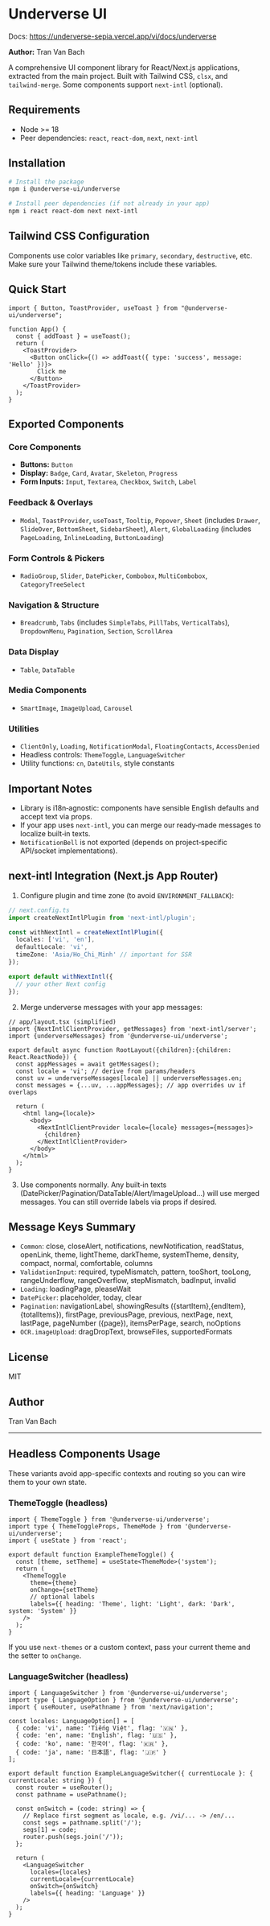 # Underverse UI

Docs: https://underverse-sepia.vercel.app/vi/docs/underverse

**Author:** Tran Van Bach

A comprehensive UI component library for React/Next.js applications, extracted from the main project. Built with Tailwind CSS, `clsx`, and `tailwind-merge`. Some components support `next-intl` (optional).

## Requirements
- Node >= 18
- Peer dependencies: `react`, `react-dom`, `next`, `next-intl`

## Installation
```bash
# Install the package
npm i @underverse-ui/underverse

# Install peer dependencies (if not already in your app)
npm i react react-dom next next-intl
```

## Tailwind CSS Configuration
Components use color variables like `primary`, `secondary`, `destructive`, etc. Make sure your Tailwind theme/tokens include these variables.

## Quick Start

```tsx
import { Button, ToastProvider, useToast } from "@underverse-ui/underverse";

function App() {
  const { addToast } = useToast();
  return (
    <ToastProvider>
      <Button onClick={() => addToast({ type: 'success', message: 'Hello' })}>
        Click me
      </Button>
    </ToastProvider>
  );
}
```

## Exported Components

### Core Components
- **Buttons:** `Button`
- **Display:** `Badge`, `Card`, `Avatar`, `Skeleton`, `Progress`
- **Form Inputs:** `Input`, `Textarea`, `Checkbox`, `Switch`, `Label`

### Feedback & Overlays
- `Modal`, `ToastProvider`, `useToast`, `Tooltip`, `Popover`, `Sheet` (includes `Drawer`, `SlideOver`, `BottomSheet`, `SidebarSheet`), `Alert`, `GlobalLoading` (includes `PageLoading`, `InlineLoading`, `ButtonLoading`)

### Form Controls & Pickers
- `RadioGroup`, `Slider`, `DatePicker`, `Combobox`, `MultiCombobox`, `CategoryTreeSelect`

### Navigation & Structure
- `Breadcrumb`, `Tabs` (includes `SimpleTabs`, `PillTabs`, `VerticalTabs`), `DropdownMenu`, `Pagination`, `Section`, `ScrollArea`

### Data Display
- `Table`, `DataTable`

### Media Components
- `SmartImage`, `ImageUpload`, `Carousel`

### Utilities
- `ClientOnly`, `Loading`, `NotificationModal`, `FloatingContacts`, `AccessDenied`
- Headless controls: `ThemeToggle`, `LanguageSwitcher`
- Utility functions: `cn`, `DateUtils`, style constants

## Important Notes
- Library is i18n‑agnostic: components have sensible English defaults and accept text via props.
- If your app uses `next-intl`, you can merge our ready‑made messages to localize built‑in texts.
- `NotificationBell` is not exported (depends on project‑specific API/socket implementations).

## next-intl Integration (Next.js App Router)

1) Configure plugin and time zone (to avoid `ENVIRONMENT_FALLBACK`):

```ts
// next.config.ts
import createNextIntlPlugin from 'next-intl/plugin';

const withNextIntl = createNextIntlPlugin({
  locales: ['vi', 'en'],
  defaultLocale: 'vi',
  timeZone: 'Asia/Ho_Chi_Minh' // important for SSR
});

export default withNextIntl({
  // your other Next config
});
```

2) Merge underverse messages with your app messages:

```tsx
// app/layout.tsx (simplified)
import {NextIntlClientProvider, getMessages} from 'next-intl/server';
import {underverseMessages} from '@underverse-ui/underverse';

export default async function RootLayout({children}:{children: React.ReactNode}) {
  const appMessages = await getMessages();
  const locale = 'vi'; // derive from params/headers
  const uv = underverseMessages[locale] || underverseMessages.en;
  const messages = {...uv, ...appMessages}; // app overrides uv if overlaps

  return (
    <html lang={locale}>
      <body>
        <NextIntlClientProvider locale={locale} messages={messages}>
          {children}
        </NextIntlClientProvider>
      </body>
    </html>
  );
}
```

3) Use components normally. Any built‑in texts (DatePicker/Pagination/DataTable/Alert/ImageUpload…) will use merged messages. You can still override labels via props if desired.

## Message Keys Summary

- `Common`: close, closeAlert, notifications, newNotification, readStatus, openLink, theme, lightTheme, darkTheme, systemTheme, density, compact, normal, comfortable, columns
- `ValidationInput`: required, typeMismatch, pattern, tooShort, tooLong, rangeUnderflow, rangeOverflow, stepMismatch, badInput, invalid
- `Loading`: loadingPage, pleaseWait
- `DatePicker`: placeholder, today, clear
- `Pagination`: navigationLabel, showingResults ({startItem},{endItem},{totalItems}), firstPage, previousPage, previous, nextPage, next, lastPage, pageNumber ({page}), itemsPerPage, search, noOptions
- `OCR.imageUpload`: dragDropText, browseFiles, supportedFormats

## License

MIT

## Author

Tran Van Bach

---

## Headless Components Usage

These variants avoid app-specific contexts and routing so you can wire them to your own state.

### ThemeToggle (headless)

```tsx
import { ThemeToggle } from '@underverse-ui/underverse';
import type { ThemeToggleProps, ThemeMode } from '@underverse-ui/underverse';
import { useState } from 'react';

export default function ExampleThemeToggle() {
  const [theme, setTheme] = useState<ThemeMode>('system');
  return (
    <ThemeToggle
      theme={theme}
      onChange={setTheme}
      // optional labels
      labels={{ heading: 'Theme', light: 'Light', dark: 'Dark', system: 'System' }}
    />
  );
}
```

If you use `next-themes` or a custom context, pass your current theme and the setter to `onChange`.

### LanguageSwitcher (headless)

```tsx
import { LanguageSwitcher } from '@underverse-ui/underverse';
import type { LanguageOption } from '@underverse-ui/underverse';
import { useRouter, usePathname } from 'next/navigation';

const locales: LanguageOption[] = [
  { code: 'vi', name: 'Tiếng Việt', flag: '🇻🇳' },
  { code: 'en', name: 'English', flag: '🇺🇸' },
  { code: 'ko', name: '한국어', flag: '🇰🇷' },
  { code: 'ja', name: '日本語', flag: '🇯🇵' }
];

export default function ExampleLanguageSwitcher({ currentLocale }: { currentLocale: string }) {
  const router = useRouter();
  const pathname = usePathname();

  const onSwitch = (code: string) => {
    // Replace first segment as locale, e.g. /vi/... -> /en/...
    const segs = pathname.split('/');
    segs[1] = code; 
    router.push(segs.join('/'));
  };

  return (
    <LanguageSwitcher
      locales={locales}
      currentLocale={currentLocale}
      onSwitch={onSwitch}
      labels={{ heading: 'Language' }}
    />
  );
}
```
